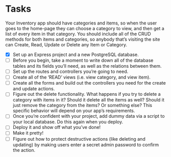 # Tasks

Your Inventory app should have categories and items, so when the user goes to the home-page they can choose a category to view, and then get a list of every item in that category. You should include all of the CRUD methods for both items and categories, so anybody that’s visiting the site can Create, Read, Update or Delete any Item or Category.

- [x] Set up an Express project and a new PostgreSQL database.
- [ ] Before you begin, take a moment to write down all of the database tables and its fields you’ll need, as well as the relations between them.
- [ ] Set up the routes and controllers you’re going to need.
- [ ] Create all of the ‘READ’ views (i.e. view category, and view item).
- [ ] Create all the forms and build out the controllers you need for the create and update actions.
- [ ] Figure out the delete functionality. What happens if you try to delete a category with items in it? Should it delete all the items as well? Should it just remove the category from the items? Or something else? This specific behavior will depend on your app’s requirements.
- [ ] Once you’re confident with your project, add dummy data via a script to your local database. Do this again when you deploy.
- [ ] Deploy it and show off what you’ve done!
- [ ] Make it pretty!
- [ ] Figure out how to protect destructive actions (like deleting and updating) by making users enter a secret admin password to confirm the action.

